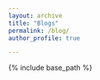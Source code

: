 ```yaml
---
layout: archive
title: "Blogs"
permalink: /blog/
author_profile: true

---
```


{% include base_path %}


